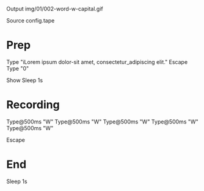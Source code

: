 Output img/01/002-word-w-capital.gif

Source config.tape
# Prep

Type "iLorem ipsum dolor-sit amet, consectetur_adipiscing elit."
Escape
Type "0"

Show
Sleep 1s
# Recording

Type@500ms "W"
Type@500ms "W"
Type@500ms "W"
Type@500ms "W"
Type@500ms "W"

Escape

# End
Sleep 1s
